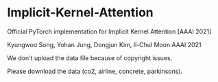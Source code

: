 # Implicit-Kernel-Attention
Official PyTorch implementation for Implicit Kernel Attention [AAAI 2021]

Kyungwoo Song, Yohan Jung, Dongjun Kim, Il-Chul Moon
AAAI 2021

We don't upload the data file because of copyright issues.

Please download the data (co2, airline, concrete, parkinsons).
